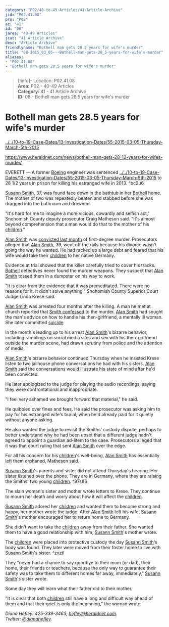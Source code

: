 ```yaml
---  
category: "P02/40-to-49-Articles/41-Article-Archive"  
jid: "P02.41.08"  
pro: "P02"  
ac: "41"  
id: "08"  
jarea: "40-49 Articles"  
jcat: "41 Article Archive"  
desc: "Article Archive"  
friendlyname: "Bothell man gets 28.5 years for wife's murder"  
title: "08-2015_03_05---Bothell-man-gets-28_5-years-for-wife’s-murder"  
aliases:   
- "P02.41.08"  
- "Bothell man gets 28.5 years for wife's murder"  
---  
```

>[!info]- Location: P02.41.08  
>**Area:** P02 - 40-49 Articles  
>**Category:** 41 - 41 Article Archive  
>**ID:** 08 - Bothell man gets 28.5 years for wife's murder  
  
# Bothell man gets 28.5 years for wife's murder  
  
  
  
[../../10-to-19-Case-Dates/13-Investigation-Dates/55-2015-03-05-Thursday-March-5th-2015](../../10-to-19-Case-Dates/13-Investigation-Dates/55-2015-03-05-Thursday-March-5th-2015.md#)  
  
<https://www.heraldnet.com/news/bothell-man-gets-28-12-years-for-wifes-murder/>  
  
EVERETT — A former [Boeing](../../50-to-59-Investigation/52-Key-Locations/02-Boeing.md#) engineer was sentenced [../../10-to-19-Case-Dates/13-Investigation-Dates/55-2015-03-05-Thursday-March-5th-2015](../../10-to-19-Case-Dates/13-Investigation-Dates/55-2015-03-05-Thursday-March-5th-2015.md#.md#) to 28 1/2 years in prison for killing his estranged wife in 2013. ^bc2u6  
  
[Susann Smith](../../70-to-79-People/71-Victims/02-Susann-Smith.md#), 37, was found face down in the bathtub in her [Bothell](../../50-to-59-Investigation/52-Key-Locations/05-Bothell.md#) home. The mother of two was repeatedly beaten and stabbed before she was dragged into the bathroom and drowned.  
  
"It's hard for me to imagine a more vicious, cowardly and selfish act," Snohomish County deputy prosecutor Craig Matheson said. "It's almost beyond comprehension that a man would do that to the mother of his [children](../../70-to-79-People/73-Family-and-Friends/08-Children.md#)."  
  
[Alan Smith](../../70-to-79-People/72-Suspects-and-People-of-Interest/02-Alan-Smith.md#.md#.md#.md#) was [convicted last month](http://www.heraldnet.com/article/20150204/NEWS01/150209527) of first-degree murder. Prosecutors alleged that [Alan Smith](../../70-to-79-People/72-Suspects-and-People-of-Interest/02-Alan-Smith.md#), 39, went off the rails because his divorce wasn't going the way he wanted. He had racked up a large debt and feared that his wife would take their [children](../../70-to-79-People/73-Family-and-Friends/08-Children.md#.md#) to her native Germany.  
  
Evidence at trial showed that the killer carefully tried to cover his tracks. [Bothell](../../50-to-59-Investigation/52-Key-Locations/05-Bothell.md#.md#) detectives never found the murder weapons. They suspect that [Alan Smith](../../70-to-79-People/72-Suspects-and-People-of-Interest/02-Alan-Smith.md#.md#) tossed them in a dumpster on his way to work.  
  
"It is clear from the evidence that it was premeditated. There were no reasons for it. It didn't solve anything," Snohomish County Superior Court Judge Linda Krese said.  
  
[Alan Smith](../../70-to-79-People/72-Suspects-and-People-of-Interest/02-Alan-Smith.md#.md#.md#.md#.md#.md#) was arrested four months after the killing. A man he met at church reported that [Smith confessed](http://www.heraldnet.com/article/20150129/NEWS01/150128921) to the murder. [Alan Smith](../../70-to-79-People/72-Suspects-and-People-of-Interest/02-Alan-Smith.md#.md#.md#) had sought the man's advice on how to handle his then-girlfriend, a mentally ill woman. She later committed [suicide](http://www.heraldnet.com/article/20140412/NEWS01/140419710).  
  
In the month's leading up to his arrest [Alan Smith](../../70-to-79-People/72-Suspects-and-People-of-Interest/02-Alan-Smith.md#)'s bizarre behavior, including ramblings on social media sites and sex with his then-girlfriend outside the murder scene, had drawn scrutiny from police and the attention of media.  
  
[Alan Smith](../../70-to-79-People/72-Suspects-and-People-of-Interest/02-Alan-Smith.md#.md#)'s bizarre behavior continued Thursday when he insisted Krese listen to two jailhouse phone conversations he had with his sisters. [Alan Smith](../../70-to-79-People/72-Suspects-and-People-of-Interest/02-Alan-Smith.md#.md#.md#.md#.md#) said the conversations would illustrate his state of mind after he'd been convicted.  
  
He later apologized to the judge for playing the audio recordings, saying they were confrontational and inappropriate.  
  
"I feel very ashamed we brought forward that material," he said.  
  
He quibbled over fines and fees. He said the prosecutor was asking him to pay for his estranged wife's burial, when he'd already paid for it quietly without anyone asking.  
  
He also wanted the judge to revisit the Smiths' custody dispute, perhaps to better understand why he had been upset that a different judge hadn't agreed to appoint a guardian ad-litem to the case. Prosecutors alleged that it was that court ruling that sent [Alan Smith](../../70-to-79-People/72-Suspects-and-People-of-Interest/02-Alan-Smith.md#.md#.md#) over the edge.  
  
For all his concern for his [children](../../70-to-79-People/73-Family-and-Friends/08-Children.md#.md#.md#)'s well-being, [Alan Smith](../../70-to-79-People/72-Suspects-and-People-of-Interest/02-Alan-Smith.md#.md#.md#.md#.md#.md#.md#) has essentially left them orphaned, Matheson said.  
  
[Susann Smith](../../70-to-79-People/71-Victims/02-Susann-Smith.md#.md#)'s parents and sister did not attend Thursday's hearing. Her sister listened over the phone. They are in Germany, where they are raising the Smiths' two young [children](../../70-to-79-People/73-Family-and-Friends/08-Children.md#.md#.md#.md#). ^97s86  
  
The slain woman's sister and mother wrote letters to Krese. They continue to mourn her death and worry about how it will affect the [children](../../70-to-79-People/73-Family-and-Friends/08-Children.md#.md#.md#.md#.md#).  
  
[Susann Smith](../../70-to-79-People/71-Victims/02-Susann-Smith.md#.md#.md#.md#.md#.md#) adored her [children](../../70-to-79-People/73-Family-and-Friends/08-Children.md#.md#.md#.md#.md#.md#) and wanted them to become strong and happy, her mother wrote the judge. After [Alan Smith](../../70-to-79-People/72-Suspects-and-People-of-Interest/02-Alan-Smith.md#.md#.md#.md#.md#.md#.md#.md#) left his wife, [Susann Smith](../../70-to-79-People/71-Victims/02-Susann-Smith.md#.md#.md#)'s mother encouraged her to return home to Germany.  
  
She didn't want to take the [children](../../70-to-79-People/73-Family-and-Friends/08-Children.md#.md#.md#.md#.md#.md#.md#) away from their father. She wanted them to have a good relationship with him, [Susann Smith](../../70-to-79-People/71-Victims/02-Susann-Smith.md#.md#.md#.md#)'s mother wrote.  
  
The [children](../../70-to-79-People/73-Family-and-Friends/08-Children.md#.md#.md#.md#.md#.md#.md#.md#) were placed into protective custody the day [Susann Smith](../../70-to-79-People/71-Victims/02-Susann-Smith.md#)'s body was found. They later were moved from their foster home to live with [Susann Smith](../../70-to-79-People/71-Victims/02-Susann-Smith.md#.md#.md#.md#.md#)'s sister. ^zxztl  
  
They "never had a chance to say goodbye to their mom (or dad), their home, their friends or teachers, because the only way to guarantee their safety was to take them to different homes far away, immediately," [Susann Smith](../../70-to-79-People/71-Victims/02-Susann-Smith.md#.md#)'s sister wrote.  
  
Some day they will learn what their father did to their mother.  
  
"It is clear that both [children](../../70-to-79-People/73-Family-and-Friends/08-Children.md#.md#.md#.md#.md#.md#.md#.md#.md#) still have a long and difficult way ahead of them and that their grief is only the beginning," the woman wrote.  
  
_Diana Hefley: 425-339-3463; [hefley@heraldnet.com](https://www.heraldnet.com/apps/pbcsedit.dll/). Twitter: [@dianahefley](https://www.heraldnet.com/apps/pbcsedit.dll/)._  
